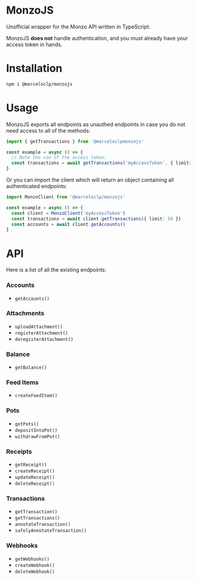 # MonzoJS

Unofficial wrapper for the Monzo API written in TypeScript.

MonzoJS **does not** handle authentication, and you must already have your access token in hands.

# Installation

```bash
npm i @marceloclp/monzojs
```

# Usage

MonzoJS exports all endpoints as unauthed endpoints in case you do not need access to all of the methods:

```ts
import { getTransactions } from '@marceloclpmonzojs'

const example = async () => {
  // Note the use of the access token.
  const transactions = await getTransactions('myAccessToken', { limit: 50 })
}
```

Or you can import the client which will return an object containing all authenticated endpoints:

```ts
import MonzoClient from '@marceloclp/monzojs'

const example = async () => {
  const client = MonzoClient('myAccessToken')
  const transactions = await client.getTransactions({ limit: 50 })
  const accounts = await client.getAccounts()
}
```

# API

Here is a list of all the existing endpoints:

### Accounts

* `getAccounts()`

### Attachments

* `uploadAttachment()`
* `registerAttachment()`
* `deregisterAttachment()`

### Balance

* `getBalance()`

### Feed Items

* `createFeedItem()`

### Pots

* `getPots()`
* `depositIntoPot()`
* `withdrawFromPot()`

### Receipts

* `getReceipt()`
* `createReceipt()`
* `updateReceipt()`
* `deleteReceipt()`

### Transactions

* `getTransaction()`
* `getTransactions()`
* `annotateTransaction()`
* `safelyAnnotateTransaction()`

### Webhooks

* `getWebhooks()`
* `createWebhook()`
* `deleteWebhook()`
